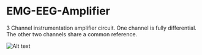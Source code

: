 # EMG-EEG-Amplifier
3 Channel instrumentation amplifier circuit. One channel is fully differential. The other two channels share a common reference. 

 ![Alt text](/IMG_0925.JPG?raw=true "MyRIO Breakout Board Ver. G2a")
